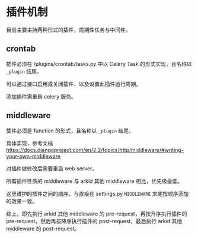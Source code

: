 # 插件机制

目前主要主持两种形式的插件，周期性任务与中间件。


## crontab
插件必须在 /plugins/crontab/tasks.py 中以 Celery Task 的形式实现，且名称以 `_plugin` 结尾。

可以通过接口启用或关闭插件，以及设置此插件运行周期。

添加插件需重启 celery 服务。

## middleware
插件必须是 function 的形式，且名称以 `_plugin` 结尾。

具体实现，参考文档 https://docs.djangoproject.com/en/2.2/topics/http/middleware/#writing-your-own-middleware

对插件做修改后需要重启 web server。

所有插件性质的 middleware 与 arkid 其他 middleware 相比，优先级最低。

这里维护的插件之间的顺序，与直接在 settings.py `MIDDLEWARE` 末尾按顺序添加的效果一致。

综上，即先执行 arkid 其他 middleware 的 pre-request，再按升序执行插件的 pre-request，然后再按降序执行插件的 post-request，最后执行 arkid 其他 middleware 的 post-request。
